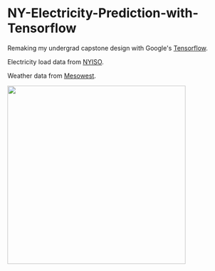 # NY-Electricity-Prediction-with-Tensorflow
Remaking my undergrad capstone design with Google's [Tensorflow](https://www.tensorflow.org/). 

Electricity load data from [NYISO](http://www.nyiso.com/public/markets_operations/market_data/load_data/index.jsp).

Weather data from [Mesowest](http://mesowest.utah.edu/).

<img src="https://github.com/amandazhuyilan/TensorFlow-Electricity-Load-Prediction/blob/master/Initial_WorkFlow.jpg" width="400">
